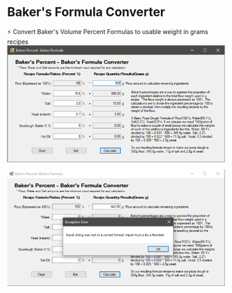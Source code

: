 # Baker's Formula Converter
⚡ Convert Baker's Volume Percent Formulas to usable weight in grams recipes <br/>
![Alt](https://github.com/Hamberfim/BakersFormulaConverter/blob/main/BakersPercentages/ScreenshotCalculated.png "Calculation")

![Alt](https://github.com/Hamberfim/BakersFormulaConverter/blob/main/BakersPercentages/ScreenshotException.png "Exception Handling")
